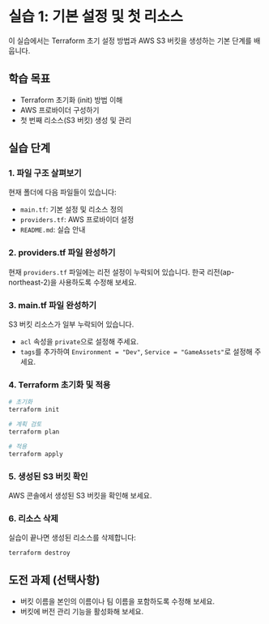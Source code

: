 # 실습 1: 기본 설정 및 첫 리소스

이 실습에서는 Terraform 초기 설정 방법과 AWS S3 버킷을 생성하는 기본 단계를 배웁니다.

## 학습 목표

- Terraform 초기화 (init) 방법 이해
- AWS 프로바이더 구성하기
- 첫 번째 리소스(S3 버킷) 생성 및 관리

## 실습 단계

### 1. 파일 구조 살펴보기
현재 폴더에 다음 파일들이 있습니다:
- `main.tf`: 기본 설정 및 리소스 정의
- `providers.tf`: AWS 프로바이더 설정
- `README.md`: 실습 안내

### 2. providers.tf 파일 완성하기
현재 `providers.tf` 파일에는 리전 설정이 누락되어 있습니다. 
한국 리전(ap-northeast-2)을 사용하도록 수정해 보세요.

### 3. main.tf 파일 완성하기
S3 버킷 리소스가 일부 누락되어 있습니다.

- `acl` 속성을 `private`으로 설정해 주세요.
- `tags`를 추가하여 `Environment = "Dev"`, `Service = "GameAssets"`로 설정해 주세요.

### 4. Terraform 초기화 및 적용

```bash
# 초기화
terraform init

# 계획 검토
terraform plan

# 적용
terraform apply
```

### 5. 생성된 S3 버킷 확인
AWS 콘솔에서 생성된 S3 버킷을 확인해 보세요.

### 6. 리소스 삭제
실습이 끝나면 생성된 리소스를 삭제합니다:

```bash
terraform destroy
```

## 도전 과제 (선택사항)
- 버킷 이름을 본인의 이름이나 팀 이름을 포함하도록 수정해 보세요.
- 버킷에 버전 관리 기능을 활성화해 보세요.
